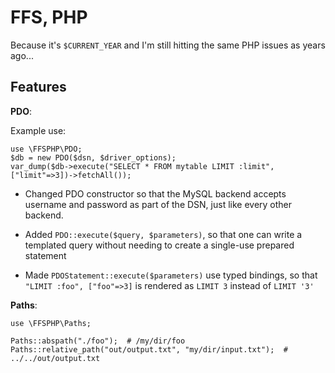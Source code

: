 FFS, PHP
========
Because it's `$CURRENT_YEAR` and I'm still hitting the same PHP issues
as years ago...


Features
--------

**PDO**:

Example use:
```
use \FFSPHP\PDO;
$db = new PDO($dsn, $driver_options);
var_dump($db->execute("SELECT * FROM mytable LIMIT :limit", ["limit"=>3])->fetchAll());
```

- Changed PDO constructor so that the MySQL backend accepts username and
  password as part of the DSN, just like every other backend.

- Added `PDO::execute($query, $parameters)`, so that one can write a
  templated query without needing to create a single-use prepared statement

- Made `PDOStatement::execute($parameters)` use typed bindings, so that
  `"LIMIT :foo", ["foo"=>3]` is rendered as `LIMIT 3` instead of `LIMIT '3'`

**Paths**:

```
use \FFSPHP\Paths;

Paths::abspath("./foo");  # /my/dir/foo
Paths::relative_path("out/output.txt", "my/dir/input.txt");  # ../../out/output.txt
```